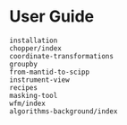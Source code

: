 # User Guide

```{toctree}
installation
chopper/index
coordinate-transformations
groupby
from-mantid-to-scipp
instrument-view
recipes
masking-tool
wfm/index
algorithms-background/index
```
